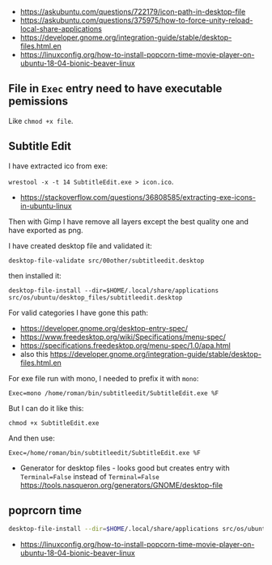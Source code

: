 - https://askubuntu.com/questions/722179/icon-path-in-desktop-file
- https://askubuntu.com/questions/375975/how-to-force-unity-reload-local-share-applications
- https://developer.gnome.org/integration-guide/stable/desktop-files.html.en
- https://linuxconfig.org/how-to-install-popcorn-time-movie-player-on-ubuntu-18-04-bionic-beaver-linux

## File in `Exec` entry need to have executable pemissions

Like `chmod +x file`.

## Subtitle Edit

I have extracted ico from exe:

`wrestool -x -t 14 SubtitleEdit.exe > icon.ico`.

- https://stackoverflow.com/questions/36808585/extracting-exe-icons-in-ubuntu-linux

Then with Gimp I have remove all layers except the best quality one and have exported as png.

I have created desktop file and validated it:

`desktop-file-validate src/00other/subtitleedit.desktop`

then installed it:

`desktop-file-install --dir=$HOME/.local/share/applications src/os/ubuntu/desktop_files/subtitleedit.desktop`

For valid categories I have gone this path:

- https://developer.gnome.org/desktop-entry-spec/
- https://www.freedesktop.org/wiki/Specifications/menu-spec/
- https://specifications.freedesktop.org/menu-spec/1.0/apa.html
- also this https://developer.gnome.org/integration-guide/stable/desktop-files.html.en

For exe file run with mono, I needed to prefix it with `mono`:

`Exec=mono /home/roman/bin/subtitleedit/SubtitleEdit.exe %F`

But I can do it like this:

`chmod +x SubtitleEdit.exe`

And then use:

`Exec=/home/roman/bin/subtitleedit/SubtitleEdit.exe %F`

- Generator for desktop files - looks good but creates entry with `Terminal=False` instead of `Terminal=False` https://tools.nasqueron.org/generators/GNOME/desktop-file

## poprcorn time

```bash
desktop-file-install --dir=$HOME/.local/share/applications src/os/ubuntu/desktop_files/poprcorntime.desktop
```

- https://linuxconfig.org/how-to-install-popcorn-time-movie-player-on-ubuntu-18-04-bionic-beaver-linux
